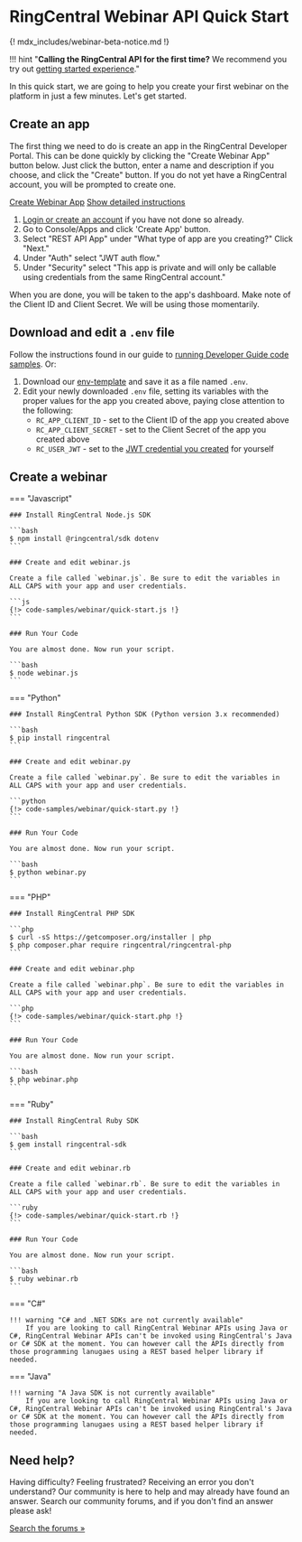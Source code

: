 # RingCentral Webinar API Quick Start

{! mdx_includes/webinar-beta-notice.md !}

!!! hint "**Calling the RingCentral API for the first time?** We recommend you try out [getting started experience](../getting-started/index.md)."

In this quick start, we are going to help you create your first webinar on the platform in just a few minutes. Let's get started.

## Create an app

The first thing we need to do is create an app in the RingCentral Developer Portal. This can be done quickly by clicking the "Create Webinar App" button below. Just click the button, enter a name and description if you choose, and click the "Create" button. If you do not yet have a RingCentral account, you will be prompted to create one.

<a target="_new" href="https://developer.ringcentral.com/new-app?name=Meetings+Quick+Start+App&desc=A+simple+app+to+demo+creating+a+meeting+on+RingCentral&grantType=PersonalJWT&public=false&type=ServerOther&carriers=7710,7310,3420&permissions=ReadWebinars,EditWebinars&redirectUri=&utm_source=devguide&utm_medium=button&utm_campaign=quickstart" class="btn btn-primary">Create Webinar App</a>
<a class="btn-link btn-collapse" data-bs-toggle="collapse" href="#create-app-instructions" role="button" aria-expanded="false" aria-controls="create-app-instructions">Show detailed instructions</a>

<div class="collapse" id="create-app-instructions">
<ol>
<li><a href="https://developer.ringcentral.com/login.html#/">Login or create an account</a> if you have not done so already.</li>
<li>Go to Console/Apps and click 'Create App' button.</li>
<li>Select "REST API App" under "What type of app are you creating?" Click "Next."</li>
<li>Under "Auth" select "JWT auth flow."
<li>Under "Security" select "This app is private and will only be callable using credentials from the same RingCentral account."</li>
</ol>
</div>

When you are done, you will be taken to the app's dashboard. Make note of the Client ID and Client Secret. We will be using those momentarily.

## Download and edit a `.env` file

Follow the instructions found in our guide to [running Developer Guide code samples](../basics/code-samples.md). Or:

1. Download our [env-template](https://raw.githubusercontent.com/ringcentral/ringcentral-api-docs/main/code-samples/env-template) and save it as a file named `.env`.
2. Edit your newly downloaded `.env` file, setting its variables with the proper values for the app you created above, paying close attention to the following:
     * `RC_APP_CLIENT_ID` - set to the Client ID of the app you created above
     * `RC_APP_CLIENT_SECRET` - set to the Client Secret of the app you created above
     * `RC_USER_JWT` - set to the [JWT credential you created](../getting-started/create-credential.md) for yourself

## Create a webinar

=== "Javascript"

    ### Install RingCentral Node.js SDK

    ```bash
    $ npm install @ringcentral/sdk dotenv
    ```

    ### Create and edit webinar.js

    Create a file called `webinar.js`. Be sure to edit the variables in ALL CAPS with your app and user credentials.

    ```js
	{!> code-samples/webinar/quick-start.js !}
	```

    ### Run Your Code

    You are almost done. Now run your script.

    ```bash
    $ node webinar.js
    ```

=== "Python"

    ### Install RingCentral Python SDK (Python version 3.x recommended)

    ```bash
    $ pip install ringcentral
    ```

    ### Create and edit webinar.py

    Create a file called `webinar.py`. Be sure to edit the variables in ALL CAPS with your app and user credentials.

    ```python
    {!> code-samples/webinar/quick-start.py !}
    ```

    ### Run Your Code

    You are almost done. Now run your script.

    ```bash
    $ python webinar.py
    ```

=== "PHP"

    ### Install RingCentral PHP SDK

    ```php
    $ curl -sS https://getcomposer.org/installer | php
    $ php composer.phar require ringcentral/ringcentral-php
    ```

    ### Create and edit webinar.php

    Create a file called `webinar.php`. Be sure to edit the variables in ALL CAPS with your app and user credentials.

    ```php
    {!> code-samples/webinar/quick-start.php !}
    ```

    ### Run Your Code

    You are almost done. Now run your script.

    ```bash
    $ php webinar.php
    ```
=== "Ruby"

    ### Install RingCentral Ruby SDK

    ```bash
    $ gem install ringcentral-sdk
    ```

    ### Create and edit webinar.rb

    Create a file called `webinar.rb`. Be sure to edit the variables in ALL CAPS with your app and user credentials.

    ```ruby
	{!> code-samples/webinar/quick-start.rb !}
    ```

    ### Run Your Code

    You are almost done. Now run your script.

    ```bash
    $ ruby webinar.rb
    ```

=== "C#"

    !!! warning "C# and .NET SDKs are not currently available"
	    If you are looking to call RingCentral Webinar APIs using Java or C#, RingCentral Webinar APIs can't be invoked using RingCentral's Java or C# SDK at the moment. You can however call the APIs directly from those programming lanugaes using a REST based helper library if needed.

=== "Java"

    !!! warning "A Java SDK is not currently available"
        If you are looking to call RingCentral Webinar APIs using Java or C#, RingCentral Webinar APIs can't be invoked using RingCentral's Java or C# SDK at the moment. You can however call the APIs directly from those programming lanugaes using a REST based helper library if needed.

## Need help?

Having difficulty? Feeling frustrated? Receiving an error you don't understand? Our community is here to help and may already have found an answer. Search our community forums, and if you don't find an answer please ask!

<a target="_new" href="https://forums.developers.ringcentral.com/search.html?c=11&includeChildren=false&f=&type=question+OR+kbentry+OR+answer+OR+topic&redirect=search%2Fsearch&sort=relevance&q=meetings">Search the forums &raquo;</a>
